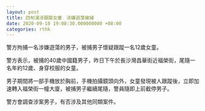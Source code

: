 ```yaml
---
layout: post
title: 四旬漢涉跟蹤女童　涉嫌遊蕩被捕
date: 2020-09-10 19:08:30.000000000 +08:00
categories: rthk
---
```


警方拘捕一名涉嫌遊蕩的男子，被捕男子懷疑跟蹤一名12歲女童。

警方表示，被捕的40歲中國籍男子，昨日下午於長沙灣昌華街近福榮街，尾隨一名年約12歲、身穿校服的女童。

男子期間將一部手機放於胸前，手機拍攝鏡頭向外，女童發現被人跟蹤後，立即加速轉入福榮街一幢大廈，被捕男子繼續尾隨，警員隨即上前截停男子。

警方會調查涉案男子，有否涉及其他同類案件。
